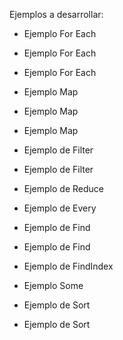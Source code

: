 Ejemplos a desarrollar:

* Ejemplo For Each

* Ejemplo For Each

* Ejemplo For Each

* Ejemplo Map

* Ejemplo Map

* Ejemplo Map

* Ejemplo de Filter

* Ejemplo de Filter

* Ejemplo de Reduce

* Ejemplo de Every

* Ejemplo de Find

* Ejemplo de Find

* Ejemplo de FindIndex

* Ejemplo Some

* Ejemplo de Sort

* Ejemplo de Sort



